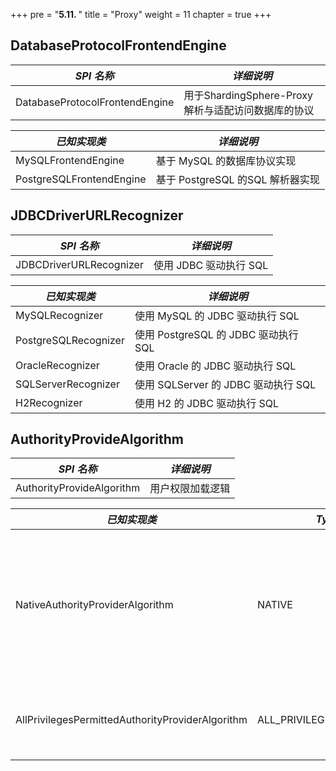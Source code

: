 +++
pre = "<b>5.11. </b>"
title = "Proxy"
weight = 11
chapter = true
+++

## DatabaseProtocolFrontendEngine

| *SPI 名称*                       | *详细说明*                                      |
| ------------------------------- | ---------------------------------------------- |
| DatabaseProtocolFrontendEngine  | 用于ShardingSphere-Proxy解析与适配访问数据库的协议 |

| *已知实现类*              | *详细说明*                                      |
| ------------------------ | ---------------------------------------------- |
| MySQLFrontendEngine      | 基于 MySQL 的数据库协议实现                      |
| PostgreSQLFrontendEngine | 基于 PostgreSQL 的SQL 解析器实现                 |

## JDBCDriverURLRecognizer

| *SPI 名称*               | *详细说明*                           |
| ----------------------- | ------------------------------------ |
| JDBCDriverURLRecognizer | 使用 JDBC 驱动执行 SQL                |

| *已知实现类*             | *详细说明*                           |
| ----------------------- | ----------------------------------- |
| MySQLRecognizer         |  使用 MySQL 的 JDBC 驱动执行 SQL      |
| PostgreSQLRecognizer    |  使用 PostgreSQL 的 JDBC 驱动执行 SQL |
| OracleRecognizer        |  使用 Oracle 的 JDBC 驱动执行 SQL     |
| SQLServerRecognizer     |  使用 SQLServer 的 JDBC 驱动执行 SQL  |
| H2Recognizer            |  使用 H2 的 JDBC 驱动执行 SQL         |

## AuthorityProvideAlgorithm

| *SPI 名称*                       | *详细说明*                    |
| ------------------------------- | ---------------------------- |
| AuthorityProvideAlgorithm       | 用户权限加载逻辑                |

| *已知实现类*                                         | *Type*                   | *详细说明*                                                                           |
| -------------------------------------------------- | ------------------------ | ----------------------------------------------------------------------------------- |
| NativeAuthorityProviderAlgorithm                   | NATIVE                   | 基于后端数据库存取 server.yaml 中配置的权限信息。如果用户不存在，则自动创建用户并默认赋予最高权限。 |
| AllPrivilegesPermittedAuthorityProviderAlgorithm   | ALL_PRIVILEGES_PERMITTED | 默认授予所有权限（不鉴权），不会与实际数据库交互。                                      |
